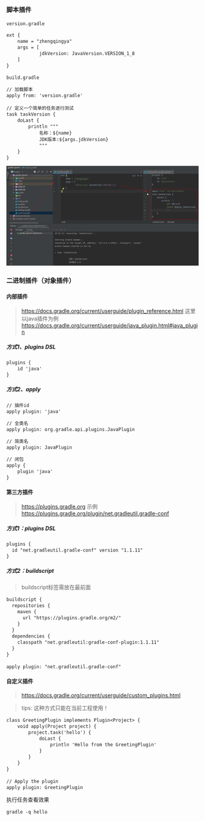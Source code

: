 ### 脚本插件

`version.gradle`

```
ext {
    name = "zhengqingya"
    args = [
            jdkVersion: JavaVersion.VERSION_1_8
    ]
}
```

`build.gradle`

```
// 加载脚本
apply from: 'version.gradle'

// 定义一个简单的任务进行测试
task taskVersion {
    doLast {
        println """
            名称：${name} 
            JDK版本:${args.jdkVersion}
            """
    }
}
```

![gradle-plugin-script.png](images/gradle-plugin-script.png)

### 二进制插件（对象插件）

#### 内部插件

> https://docs.gradle.org/current/userguide/plugin_reference.html
> 这里以java插件为例 https://docs.gradle.org/current/userguide/java_plugin.html#java_plugin

##### 方式1、plugins DSL

```
plugins {
    id 'java'
}
```

##### 方式2、apply

```
// 插件id
apply plugin: 'java'
```

```
// 全类名
apply plugin: org.gradle.api.plugins.JavaPlugin
```

```
// 简类名
apply plugin: JavaPlugin
```

```
// 闭包
apply {
    plugin 'java'
}
```

#### 第三方插件

> https://plugins.gradle.org
> 示例 https://plugins.gradle.org/plugin/net.gradleutil.gradle-conf

##### 方式1：plugins DSL

```
plugins {
  id "net.gradleutil.gradle-conf" version "1.1.11"
}
```

##### 方式2：buildscript

> buildscript标签需放在最前面

```
buildscript {
  repositories {
    maven {
      url "https://plugins.gradle.org/m2/"
    }
  }
  dependencies {
    classpath "net.gradleutil:gradle-conf-plugin:1.1.11"
  }
}

apply plugin: "net.gradleutil.gradle-conf"
```

#### 自定义插件

> https://docs.gradle.org/current/userguide/custom_plugins.html

> tips: 这种方式只能在当前工程使用！

```
class GreetingPlugin implements Plugin<Project> {
    void apply(Project project) {
        project.task('hello') {
            doLast {
                println 'Hello from the GreetingPlugin'
            }
        }
    }
}

// Apply the plugin
apply plugin: GreetingPlugin
```

执行任务查看效果

```shell
gradle -q hello
```
